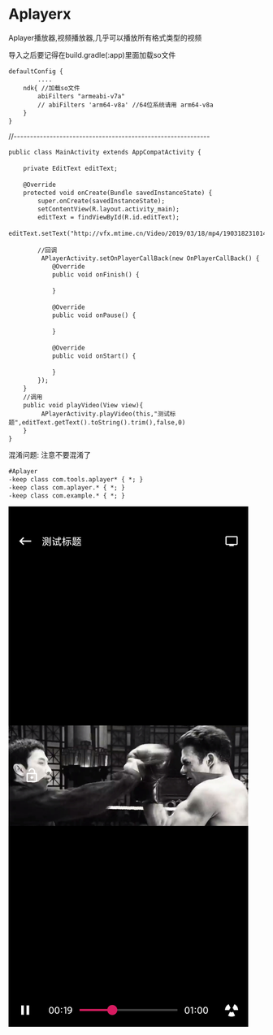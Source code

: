 # Aplayerx
Aplayer播放器,视频播放器,几乎可以播放所有格式类型的视频

导入之后要记得在build.gradle(:app)里面加载so文件

    defaultConfig {
            ....
        ndk{ //加载so文件
            abiFilters "armeabi-v7a"
            // abiFilters 'arm64-v8a' //64位系统请用 arm64-v8a
        }
    }

//------------------------------------------------------------

    public class MainActivity extends AppCompatActivity {
     
        private EditText editText;

        @Override
        protected void onCreate(Bundle savedInstanceState) {
            super.onCreate(savedInstanceState);
            setContentView(R.layout.activity_main);
            editText = findViewById(R.id.editText);
            editText.setText("http://vfx.mtime.cn/Video/2019/03/18/mp4/190318231014076505.mp4");
           
            //回调
             APlayerActivity.setOnPlayerCallBack(new OnPlayerCallBack() {
                @Override
                public void onFinish() {
                   
                }

                @Override
                public void onPause() {

                }

                @Override
                public void onStart() {

                }
            });
        }
        //调用
        public void playVideo(View view){
             APlayerActivity.playVideo(this,"测试标题",editText.getText().toString().trim(),false,0)
        }
    }


混淆问题: 注意不要混淆了

    #Aplayer
    -keep class com.tools.aplayer* { *; }
    -keep class com.aplayer.* { *; }
    -keep class com.example.* { *; }

![This is an image](https://raw.githubusercontent.com/super963883929/Aplayerx/master/img_test.jpg)
